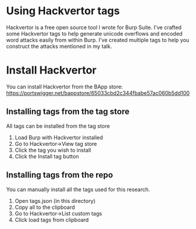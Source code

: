 # Using Hackvertor tags

Hackvertor is a free open source tool I wrote for Burp Suite. I've crafted some Hackvertor tags to help generate unicode overflows and encoded word attacks easily from within Burp. I've created multiple tags to help you construct the attacks mentioned in my talk.

# Install Hackvertor

You can install Hackvertor from the BApp store:
https://portswigger.net/bappstore/65033cbd2c344fbabe57ac060b5dd100

## Installing tags from the tag store

All tags can be installed from the tag store

1. Load Burp with Hackvertor installed
2. Go to Hackvertor->View tag store
3. Click the tag you wish to install
4. Click the Install tag button

## Installing tags from the repo

You can manually install all the tags used for this research.

1. Open tags.json (in this directory)
2. Copy all to the clipboard
3. Go to Hackvertor->List custom tags
4. Click load tags from clipboard
